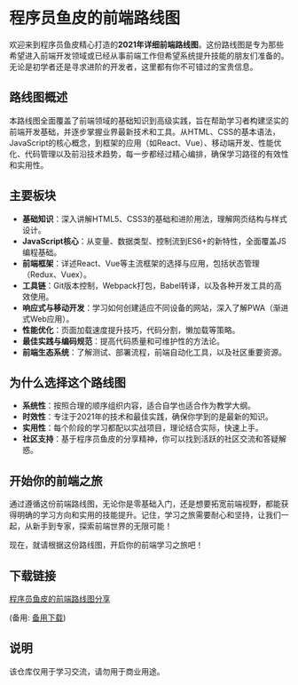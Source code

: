 # 程序员鱼皮的前端路线图

欢迎来到程序员鱼皮精心打造的**2021年详细前端路线图**。这份路线图是专为那些希望进入前端开发领域或已经从事前端工作但希望系统提升技能的朋友们准备的。无论是初学者还是寻求进阶的开发者，这里都有你不可错过的宝贵信息。

## 路线图概述

本路线图全面覆盖了前端领域的基础知识到高级实践，旨在帮助学习者构建坚实的前端开发基础，并逐步掌握业界最新技术和工具。从HTML、CSS的基本语法，JavaScript的核心概念，到框架的应用（如React、Vue）、移动端开发、性能优化、代码管理以及前沿技术趋势，每一步都经过精心编排，确保学习路径的有效性和实用性。

## 主要板块

- **基础知识**：深入讲解HTML5、CSS3的基础和进阶用法，理解网页结构与样式设计。
- **JavaScript核心**：从变量、数据类型、控制流到ES6+的新特性，全面覆盖JS编程基础。
- **前端框架**：详述React、Vue等主流框架的选择与应用，包括状态管理（Redux、Vuex）。
- **工具链**：Git版本控制，Webpack打包，Babel转译，以及各种开发工具的高效使用。
- **响应式与移动开发**：学习如何创建适应不同设备的网站，深入了解PWA（渐进式Web应用）。
- **性能优化**：页面加载速度提升技巧，代码分割，懒加载等策略。
- **最佳实践与编码规范**：提高代码质量和可维护性的方法论。
- **前端生态系统**：了解测试、部署流程，前端自动化工具，以及社区重要资源。

## 为什么选择这个路线图

- **系统性**：按照合理的顺序组织内容，适合自学也适合作为教学大纲。
- **时效性**：专注于2021年的技术和最佳实践，确保你学到的是最新的知识。
- **实用性**：每个阶段的学习都配以实战项目，理论结合实际，快速上手。
- **社区支持**：基于程序员鱼皮的分享精神，你可以找到活跃的社区交流和答疑解惑。

## 开始你的前端之旅

通过遵循这份前端路线图，无论你是零基础入门，还是想要拓宽前端视野，都能获得明确的学习方向和实用的技能提升。记住，学习之旅需要耐心和坚持，让我们一起，从新手到专家，探索前端世界的无限可能！

现在，就请根据这份路线图，开启你的前端学习之旅吧！

## 下载链接
[程序员鱼皮的前端路线图分享](https://pan.quark.cn/s/ece1dc9a5463) 

(备用: [备用下载](https://pan.baidu.com/s/1Cl1kzSE_9DjO7DwLlEkcWA?pwd=1234))

## 说明

该仓库仅用于学习交流，请勿用于商业用途。
